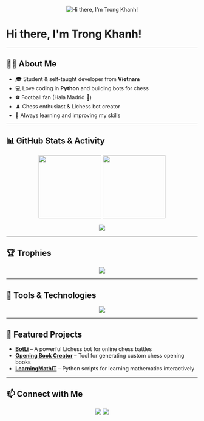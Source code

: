 <!-- Profile README -->

<p align="center">
  <img src="https://readme-typing-svg.demolab.com?font=Fira+Code&size=28&duration=3000&pause=1000&color=00F79B&center=true&vCenter=true&width=650&lines=Hi+there+👋,+I'm+Trong+Khanh!;Python+Developer+%7C+Chess+Bot+Maker;Football+and+Tech+Enthusiast;Always+Learning+New+Things" alt="Hi there, I'm Trong Khanh!" />
</p>

# Hi there, I'm Trong Khanh!


---

## 🧑‍💻 About Me  
- 🎓 Student & self-taught developer from **Vietnam**  
- 💻 Love coding in **Python** and building bots for chess  
- ⚽ Football fan (Hala Madrid 🤍)  
- ♟️ Chess enthusiast & Lichess bot creator  
- 🌱 Always learning and improving my skills  

---

## 📊 GitHub Stats & Activity  

<p align="center">
  <img src="https://github-readme-stats.vercel.app/api?username=MDoTrongKhanh&show_icons=true&theme=tokyonight&count_private=true" height="165" />
  <img src="https://github-readme-stats.vercel.app/api/top-langs/?username=MDoTrongKhanh&layout=compact&theme=tokyonight" height="165" />
</p>

<p align="center">
  <img src="https://github-readme-activity-graph.vercel.app/graph?username=MDoTrongKhanh&theme=react-dark&hide_border=true&area=true" />
</p>

---

## 🏆 Trophies  

<p align="center">
  <img src="https://github-profile-trophy.vercel.app/?username=MDoTrongKhanh&theme=tokyonight&no-frame=true&row=1&column=6" />
</p>

---

## 🚀 Tools & Technologies  

<p align="center">
  <img src="https://skillicons.dev/icons?i=python,github,linux,vscode,docker" />
</p>

---

## 📌 Featured Projects  

- **[BotLi](https://github.com/MDoTrongKhanh/BotLi)** – A powerful Lichess bot for online chess battles  
- **[Opening Book Creator](https://github.com/MDoTrongKhanh/opening-book-creator)** – Tool for generating custom chess opening books  
- **[LearningMathIT](https://github.com/MDoTrongKhanh/LearningMathIT)** – Python scripts for learning mathematics interactively  

---

## 📫 Connect with Me  

<p align="center">
  <a href="https://github.com/MDoTrongKhanh"><img src="https://img.shields.io/badge/GitHub-MDoTrongKhanh-181717?style=for-the-badge&logo=github" /></a>
  <a href="https://discordapp.com/users/khanhduo"><img src="https://img.shields.io/badge/Discord-khanhduo-5865F2?style=for-the-badge&logo=discord" /></a>
</p>

